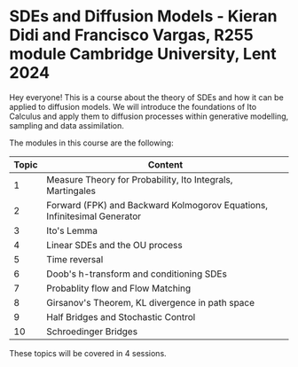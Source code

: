 # SDEs and Diffusion Models - Kieran Didi and Francisco Vargas, R255 module Cambridge University, Lent 2024

Hey everyone! This is a course about the theory of SDEs and how it can be applied to diffusion models. We will introduce the foundations of Ito Calculus and apply them to diffusion processes within generative modelling, sampling and data assimilation.

The modules in this course are the following:

| Topic 	| Content                         	|
|------	|--------------------------------	|
| 1    	| Measure Theory for Probability, Ito Integrals, Martingales                   	|
| 2    	| Forward (FPK) and Backward Kolmogorov Equations, Infinitesimal Generator                          	|
| 3    	| Ito's Lemma 	|
| 4    	| Linear SDEs and the OU process  	|
| 5    	| Time reversal               	|
| 6    	| Doob's h-transform and conditioning SDEs                  	|
| 7    	| Probablity flow and Flow Matching                  	|
| 8    	| Girsanov's Theorem, KL divergence in path space                  	|
| 9    	| Half Bridges and Stochastic Control                         	|
| 10   	| Schroedinger Bridges             	| 

These topics will be covered in 4 sessions.



